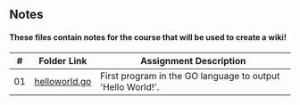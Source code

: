 ## Notes
#### These files contain notes for the course that will be used to create a wiki!

|   #   | Folder Link | Assignment Description |
| :---: | ----------- | ---------------------- |
|   01  |[helloworld.go](https://github.com/EthanJBailey/4143-PLC/blob/main/notes/helloworld.go)| First program in the GO language to output 'Hello World!'.|
